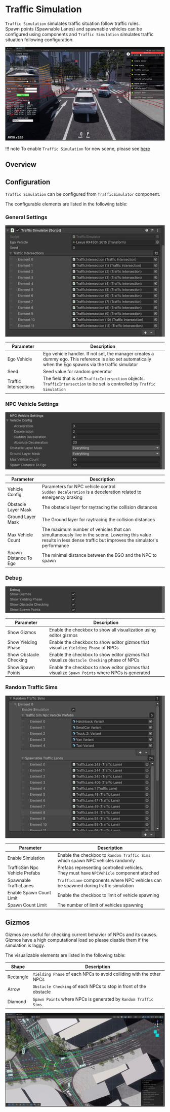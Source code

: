 # Traffic Simulation
`Traffic Simulation` simulates traffic situation follow traffic rules.<br>
Spawn points (Spawnable Lanes) and spawnable vehicles can be configured using components and `Traffic Simulation` simulates traffic situation following configuration.

![Traffic Simulation](./top.png)

!!! note
    To enable `Traffic Simulation` for new scene, please see [here](../Instruction/index.md)

## Overview

## Configuration
`Traffic Simulation` can be configured from `TrafficSimulator` component.

The configurable elements are listed in the following table:

### General Settings

![Configulations0](./config0.png)

| Parameter | Description |
|---|---|
| Ego Vehicle | Ego vehicle handler. If not set, the manager creates a dummy ego. This reference is also set automatically when the Ego spawns via the traffic simulator |
| Seed | Seed value for random generator |
| Traffic Intersections | The field that is set `TrafficIntersection` objects. `TrafficIntersection` to be set is controlled by `Traffic Simulation` |

### NPC Vehicle Settings

![Configulations1](./config1.png)

| Parameter | Description |
|---|---|
| Vehicle Config | Parameters for NPC vehicle control<br/>`Sudden Deceleration` is a deceleration related to emergency braking |
| Obstacle Layer Mask | The obstacle layer for raytracing the collision distances |
| Ground Layer Mask | The Ground layer for raytracing the collision distances |
| Max Vehicle Count | The maximum number of vehicles that can simultaneously live in the scene. Lowering this value results in less dense traffic but improves the simulator's performance |
| Spawn Distance To Ego | The minimal distance between the EGO and the NPC to spawn |

### Debug

![Configulations2](./config2.png)

| Parameter | Description |
|---|---|
| Show Gizmos | Enable the checkbox to show all visualization using editor gizmos |
| Show Yielding Phase | Enable the checkbox to show editor gizmos that visualize `Yielding Phase` of NPCs |
| Show Obstacle Checking | Enable the checkbox to show editor gizmos that visualize `Obstacle Checking` phase of NPCs |
| Show Spawn Points | Enable the checkbox to show editor gizmos that visualize `Spawn Points` where NPCs is generated |

### Random Traffic Sims

![Configulations3](./config3.png)

| Parameter | Description |
|---|---|
| Enable Simulation | Enable the checkbox to `Random Traffic Sims` which spawn NPC vehicles randomly |
| TrafficSim Npc Vehicle Prefabs| Prefabs representing controlled vehicles.<br/> They must have `NPCVehicle` component attached |
| Spawnable TrafficLanes | `TrafficLane` components where NPC vehicles can be spawned during traffic simulation |
| Enable Spawn Count Limit | Enable the checkbox to limit of vehicle spawning |
| Spawn Count Limit | The number of limit of vehicles spawning |

## Gizmos
Gizmos are useful for checking current behavior of NPCs and its causes.<br>
Gizmos have a high computational load so please disable them if the simulation is laggy.

The visualizable elements are listed in the following table:

| Shape | Description |
|---|---|
| Rectangle | `Yielding Phase` of each NPCs to avoid colliding with the other NPCs |
| Arrow | `Obstacle Checking` of each NPCs to stop in front of the obstacle |
| Diamond | `Spawn Points` where NPCs is generated by `Random Traffic Sims` |

![Gizmo](./gizmo.png)


